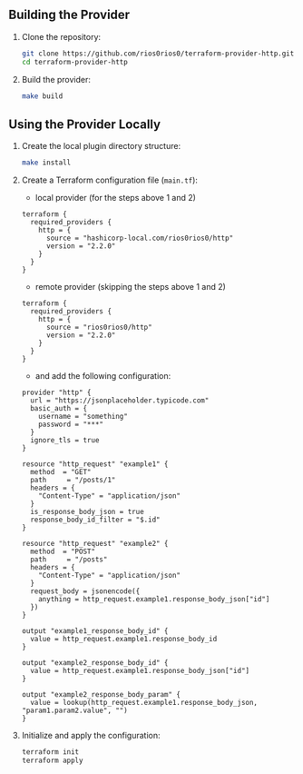 ## Building the Provider

1. Clone the repository:
   ```sh
   git clone https://github.com/rios0rios0/terraform-provider-http.git
   cd terraform-provider-http
   ```

2. Build the provider:
   ```sh
   make build
   ```

## Using the Provider Locally

1. Create the local plugin directory structure:
   ```sh
   make install
   ```

2. Create a Terraform configuration file (`main.tf`):
    * local provider (for the steps above 1 and 2)

   ```hcl
   terraform {
     required_providers {
       http = {
         source = "hashicorp-local.com/rios0rios0/http"
         version = "2.2.0"
       }
     }
   }
   ```

    * remote provider (skipping the steps above 1 and 2)

   ```hcl
   terraform {
     required_providers {
       http = {
         source = "rios0rios0/http"
         version = "2.2.0"
       }
     }
   }
   ```

    * and add the following configuration:

   ```hcl
   provider "http" {
     url = "https://jsonplaceholder.typicode.com"
     basic_auth = {
       username = "something"
       password = "***"
     }
     ignore_tls = true
   }

   resource "http_request" "example1" {
     method  = "GET"
     path     = "/posts/1"
     headers = {
       "Content-Type" = "application/json"
     }
     is_response_body_json = true
     response_body_id_filter = "$.id"
   }

   resource "http_request" "example2" {
     method  = "POST"
     path     = "/posts"
     headers = {
       "Content-Type" = "application/json"
     }
     request_body = jsonencode({
       anything = http_request.example1.response_body_json["id"]
     })
   }

   output "example1_response_body_id" {
     value = http_request.example1.response_body_id
   }

   output "example2_response_body_id" {
     value = http_request.example1.response_body_json["id"]
   }
   
   output "example2_response_body_param" {
     value = lookup(http_request.example1.response_body_json, "param1.param2.value", "")
   }
   ```

3. Initialize and apply the configuration:

   ```sh
   terraform init
   terraform apply
   ```
